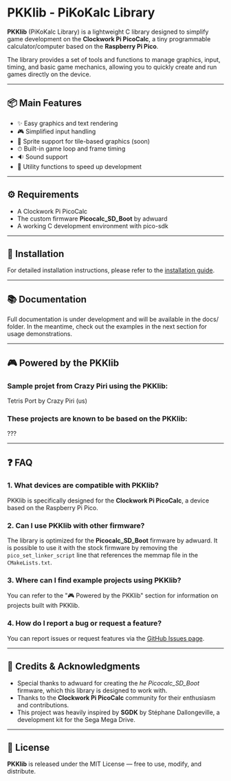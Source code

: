 # PKKlib - PiKoKalc Library

**PKKlib** (PiKoKalc Library) is a lightweight C library designed to simplify game development on the **Clockwork Pi PicoCalc**, a tiny programmable calculator/computer based on the **Raspberry Pi Pico**.

The library provides a set of tools and functions to manage graphics, input, timing, and basic game mechanics, allowing you to quickly create and run games directly on the device.

---

## 📦 Main Features

- ✨ Easy graphics and text rendering
- 🎮 Simplified input handling
- 🎨 Sprite support for tile-based graphics (soon)
- ⏱ Built-in game loop and frame timing
- 🔉 Sound support
- 📁 Utility functions to speed up development

---

## ⚙️ Requirements

- A Clockwork Pi PicoCalc
- The custom firmware **Picocalc_SD_Boot** by adwuard
- A working C development environment with pico-sdk

---

## 🚀 Installation

For detailed installation instructions, please refer to the [installation guide](install.md).

---

## 📚 Documentation

Full documentation is under development and will be available in the docs/ folder. In the meantime, check out the examples in the next section for usage demonstrations.

---

## 🎮 Powered by the PKKlib

### Sample projet from Crazy Piri using the PKKlib:

Tetris Port by Crazy Piri (us)

### These projects are known to be based on the PKKlib:

???


---

## ❓ FAQ

### 1. What devices are compatible with PKKlib?
PKKlib is specifically designed for the **Clockwork Pi PicoCalc**, a device based on the Raspberry Pi Pico.

### 2. Can I use PKKlib with other firmware?
The library is optimized for the **Picocalc_SD_Boot** firmware by adwuard. It is possible to use it with the stock firmware by removing the ``pico_set_linker_script`` line that references the memmap file in the ``CMakeLists.txt``.

### 3. Where can I find example projects using PKKlib?
You can refer to the "🎮 Powered by the PKKlib" section for information on projects built with PKKlib.

### 4. How do I report a bug or request a feature?
You can report issues or request features via the [GitHub Issues page](https://github.com/redbug26/pkklib/issues).

---

## 🙏 Credits & Acknowledgments
- Special thanks to adwuard for creating the *he *Picocalc_SD_Boot** firmware, which this library is designed to work with.
- Thanks to the **Clockwork Pi PicoCalc** community for their enthusiasm and contributions.
- This project was heavily inspired by **SGDK** by Stéphane Dallongeville, a development kit for the Sega Mega Drive.

---

## 🧪 License

**PKKlib** is released under the MIT License — free to use, modify, and distribute.